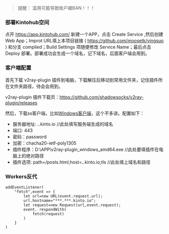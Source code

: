 > 提醒： 滥用可能导致账户被BAN！！！ 

### 部署Kintohub空间

点开 https://app.kintohub.com/ 新建一个APP，点击 Create Service ,然后创建 Web App；Improt URL填上本项目链接 ( https://github.com/moosetk/yingsuo ) 和分支 compiled；Build Settings 项随便修改 Service Name；最后点击 Deploy 部署。部署成功会生成一个域名，记下域名，后面客户端会用到。

### 客户端配置

首先下载 v2ray-plugin 插件到电脑，下载解压后移动到常用文件夹，记住插件所在文件夹路径，待会会用到。

v2ray-plugin 插件下载页：https://github.com/shadowsocks/v2ray-plugin/releases

然后，下载ss客户端，比如[Windows客户端](https://github.com/shadowsocks/shadowsocks-windows/releases/)，这个不多讲。配置如下：

* 服务器地址: ***.***.kinto.io  //此处填写服务端生成的域名
* 端口: 443
* 密码：password
* 加密：chacha20-ietf-poly1305
* 插件程序：D:\APP\v2ray-plugin_windows_amd64.exe  //此处要填插件在电脑上的绝对路径
* 插件选项: path=/posts.html;host=***.***.kinto.io;tls //此处填上域名和路径

### Workers反代

```
addEventListener(
    "fetch",event => {
        let url=new URL(event.request.url);
        url.hostname="***.***.kinto.io";
        let request=new Request(url,event.request);
        event. respondWith(
            fetch(request)
        )
    }
)
```
